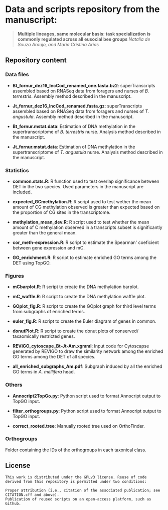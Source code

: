 # Data and scripts repository from the manuscript:
> **Multiple lineages, same molecular basis: task specialization is commonly regulated across all eusocial bee groups**
*Natalia de Souza Araujo, and Maria Cristina Arias*

## Repository content

### Data files
- **Bt_fornur_dez16_lncCod_renamed_one.fasta.bz2**: superTranscripts assembled based on RNASeq data from foragers and nurses of *B. terrestris*. Assembly method described in the manuscript.

- **Jt_fornur_dez16_lncCod_renamed.fasta.gz**: superTranscripts assembled based on RNASeq data from foragers and nurses of *T. angustula*. Assembly method described in the manuscript.

- **Bt_fornur.mstat.data**: Estimation of DNA methylation in the supertranscriptome of *B. terrestris* nurse. Analysis method described in the manuscript.

- **Jt_fornur.mstat.data**: Estimation of DNA methylation in the supertranscriptome of *T. angustula* nurse. Analysis method described in the manuscript.

 
### Statistics
- **common.stats.R**: R function used to test overlap significance between DET in the two species. Used parameters in the manuscript are included.

- **expected_GCmethylation.R**: R script used to test wether the mean amount of CG methylation observed is greater than expected based on the proportion of CG sites in the transcriptome.

- **methylation_mean_dev.R**: R script used to test whether the mean amount of C methylation observed in a transcripts subset is significantly greater than the general mean.

- **cor_meth-expression.R**: R script to estimate the Spearman' coeficient between gene expression and mC.

- **GO_enrichment.R**: R script to estimate enriched GO terms among the DET using TopGO.


### Figures
- **mCbarplot.R**: R script to create the DNA methylation barplot.

- **mC_waffle.R**: R script to create the DNA methylation waffle plot.

- **GOplot_fig.R**: R script to create the GOplot graph for third level terms from subgraphs of enriched terms.

- **euler_fig.R**: R script to create the Euler diagram of genes in common.

- **donutPlot.R**: R script to create the donut plots of conserved/ taxaomically restricted genes.

- **REViGO_cytoscape_Bt-Jt-Am.xgmml**: Input code for Cytoscapse generated by REVIGO to draw the similarity network among the enriched GO terms among the DET of all species.

- **all_enriched_subgraphs_Am.pdf**: Subgraph induced by all the enriched GO terms in *A. mellifera* head.


### Others
- **Annocript2TopGo.py**: Python script used to format Annocript output to TopGO input.

- **filter_orthogroups.py**: Python script used to format Annocript output to TopGO input.

- **correct_rooted.tree**: Manually rooted tree used on OrthoFinder.

### Orthogroups
Folder containing the IDs of the orthogroups in each taxonical class.



## License
```
This work is distributed under the GPLv3 license. Reuse of code derived from this repository is permitted under two conditions:

Proper attribution (i.e., citation of the associated publication; see CITATION.cff and above).
Publication of reused scripts on an open-access platform, such as Github.
```



